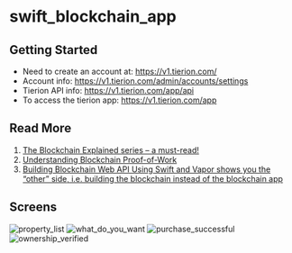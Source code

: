 # swift_blockchain_app

## Getting Started
- Need to create an account at: https://v1.tierion.com/
- Account info: https://v1.tierion.com/admin/accounts/settings
- Tierion API info: https://v1.tierion.com/app/api
- To access the tierion app: https://v1.tierion.com/app

## Read More
1. [The Blockchain Explained series – a must-read!](https://marmelab.com/blog/2016/04/28/blockchain-for-web-developers-the-theory.html)
2. [Understanding Blockchain Proof-of-Work](https://medium.com/loom-network/understanding-blockchain-fundamentals-part-2-proof-of-work-proof-of-stake-b6ae907c7edb)
3. [Building Blockchain Web API Using Swift and Vapor shows you the “other” side, i.e. building the blockchain instead of the blockchain app](https://hackernoon.com/building-blockchain-web-api-using-swift-and-vapor-2daf599c8449)

## Screens
![property_list](https://c1.staticflickr.com/1/823/41203942224_e3d69dc3b5_h.jpg)
![what_do_you_want](https://c1.staticflickr.com/1/904/41022404575_aed1390727_h.jpg)
![purchase_successful](https://c1.staticflickr.com/1/904/27052571867_c8a3a4f1ac_h.jpg)
![ownership_verified](https://c1.staticflickr.com/1/951/41203942354_29cd681101_h.jpg)
